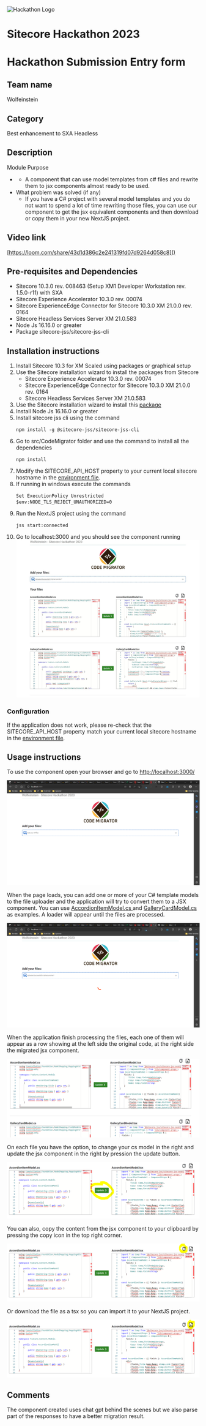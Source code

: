 ![Hackathon Logo](docs/images/hackathon.png?raw=true "Hackathon Logo")

# Sitecore Hackathon 2023

# Hackathon Submission Entry form

## Team name

Wolfeinstein

## Category

Best enhancement to SXA Headless

## Description

Module Purpose

- - A component that can use model templates from c# files and rewrite them to jsx components almost ready to be used.
- What problem was solved (if any)
  - If you have a C# project with several model templates and you do not want to spend a lot of time rewriting those files, you can use our component to get the jsx equivalent components and then download or copy them in your new NextJS project.

## Video link

[https://loom.com/share/43d1d386c2e241319fd07d9264d058c8]()

## Pre-requisites and Dependencies

- Sitecore 10.3.0 rev. 008463 (Setup XM1 Developer Workstation rev. 1.5.0-r11) with SXA
- Sitecore Experience Accelerator 10.3.0 rev. 00074
- Sitecore ExperienceEdge Connector for Sitecore 10.3.0 XM 21.0.0 rev. 0164
- Sitecore Headless Services Server XM 21.0.583
- Node Js 16.16.0 or greater
- Package sitecore-jss/sitecore-jss-cli

## Installation instructions

1. Install Sitecore 10.3 for XM Scaled using packages or graphical setup
2. Use the Sitecore installation wizard to install the packages from Sitecore
   - Sitecore Experience Accelerator 10.3.0 rev. 00074
   - Sitecore ExperienceEdge Connector for Sitecore 10.3.0 XM 21.0.0 rev. 0164
   - Sitecore Headless Services Server XM 21.0.583
3. Use the Sitecore installation wizard to install this [package](docs/files/Hackathon-2023-1.0.zip)
4. Install Node Js 16.16.0 or greater
5. Install sitecore jss cli using the command
   ```
   npm install -g @sitecore-jss/sitecore-jss-cli
   ```
6. Go to src/CodeMigrator folder and use the command to install all the dependencies
   ```
   npm install
   ```
7. Modify the SITECORE_API_HOST property to your current local sitecore hostname in the [environment file](src/CodeMigrator/.env).
8. If running in windows execute the commands
   ```
   Set ExecutionPolicy Unrestricted
   $env:NODE_TLS_REJECT_UNAUTHORIZED=0
   ```
9. Run the NextJS project using the command
   ```
   jss start:connected
   ```
10. Go to localhost:3000 and you should see the component running![1677959521349](image/README/1677959521349.png)

### Configuration

If the application does not work, please re-check that the SITECORE_API_HOST property match your current local sitecore hostname in the [environment file](src/CodeMigrator/.env).

## Usage instructions

To use the component open your browser and go to [http://localhost:3000/](http://localhost:3000/)

![1677960101124](image/README/1677960101124.png)

When the page loads, you can add one or more of your C# template models to the file uploader and the application will try to convert them to a JSX component. You can use [AccordionItemModel.cs ](docs/files/AccordionItemModel.cs)and [GalleryCardModel.cs ](docs/files/GalleryCardModel.cs)as examples. A loader will appear until the files are processed.

![1677960351387](image/README/1677960351387.png)

When the application finish processing the files, each one of them will appear as a row showing at the left side the original code, at the right side the migrated jsx component.

![1677961193561](image/README/1677961193561.png)

On each file you have the option, to change your cs model in the right and update the jsx component in the right by pression the update button.

![1677961279400](image/README/1677961279400.png)

You can also, copy the content from the jsx component to your clipboard by pressing the copy icon in the top right corner.

![1677961320548](image/README/1677961320548.png)

Or download the file as a tsx so you can import it to your NextJS project.

![1677961357398](image/README/1677961357398.png)

## Comments

The component created uses chat gpt behind the scenes but we also parse part of the responses to have a better migration result.
